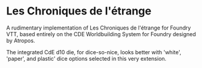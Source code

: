 # Les Chroniques de l'étrange

A rudimentary implementation of Les Chroniques de l'étrange for Foundry VTT, based entirely on the CDE Worldbuilding System for Foundry designed by Atropos.

The integrated CdE d10 die, for dice-so-nice, looks better with 'white', 'paper', and plastic' dice options selected in this very extension.